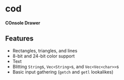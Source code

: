 # cod
#### COnsole Drawer

## Features
 - Rectangles, triangles, and lines
 - 8-bit and 24-bit color support
 - Text
 - Blitting `String`s, `Vec<String>`s, and `Vec<Vec<char>>`s
 - Basic input gathering (`getch` and `getl` lookalikes)

